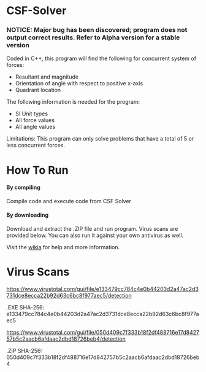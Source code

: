 # CSF-Solver
### NOTICE: Major bug has been discovered; program does not output correct results. Refer to Alpha version for a stable version

Coded in C++, this program will find the following for concurrent system of forces:
  - Resultant and magnitude
  - Orientation of angle with respect to positive x-axis
  - Quadrant location
  
The following information is needed for the program:
  - SI Unit types
  - All force values
  - All angle values

Limitations: This program can only solve problems that have a total of 5 or less concurrent forces.

# How To Run
#### By compiling
Compile code and execute code from CSF Solver

#### By downloading
Download and extract the .ZIP file and run program. Virus scans are provided below. You can also run it against your own antivirus as well.


Visit the [wikia](https://github.com/timpreza/CSF-Solver/wiki "CSF-Solver Wikia") for help and more information.

# Virus Scans
https://www.virustotal.com/gui/file/e133479cc784c4e0b44203d2a47ac2d3731dce8ecca22b92d63c6bc8f977aec5/detection

.EXE SHA-256: e133479cc784c4e0b44203d2a47ac2d3731dce8ecca22b92d63c6bc8f977aec5

https://www.virustotal.com/gui/file/050d409c7f333b18f2df488716e17d842757b5c2aacb6afdaac2dbd18726beb4/detection

.ZIP SHA-256: 050d409c7f333b18f2df488716e17d842757b5c2aacb6afdaac2dbd18726beb4
